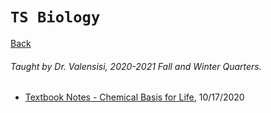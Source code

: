 # `TS Biology`
[Back](https://andre-ye.github.io)
###### Taught by Dr. Valensisi, 2020-2021 Fall and Winter Quarters.
- [Textbook Notes - Chemical Basis for Life](https://andre-ye.github.io/chemical-basis-for-life-notes), 10/17/2020
